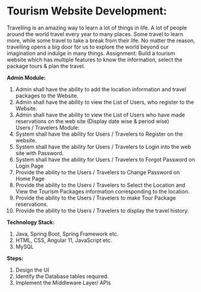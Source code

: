 # Tourism Website Development:

Travelling is an amazing way to learn a lot of things in life. A lot of people around the world travel every year to many places. Some travel to learn more, while some travel to take a break from their life. No matter the reason, travelling opens a big door for us to explore the world beyond our imagination and indulge in many things. 
Assignment: Build a tourism website which has multiple features to know the information, select the package tours & plan the travel. 

**Admin Module:**

1.	Admin shall have the ability to add the location information and travel packages to the Website.
2.	Admin shall have the ability to view the List of Users, who register to the Website. 
3.	Admin shall have the ability to view the List of Users who have made reservations on the web site (Display date wise & period wise)  
Users / Travelers Module:
1.	System shall have the ability for Users / Travelers to Register on the website.
2.	System shall have the ability for Users / Travelers to Login into the web site with Password.
3.	System shall have the ability for Users / Travelers to Forgot Password on Login Page
4.	Provide the ability to the Users / Travelers to Change Password on Home Page
5.	Provide the ability to the Users / Travelers to Select the Location and View the Tourism Packages information corresponding to the location.
6.	Provide the ability to the Users / Travelers to make Tour Package reservations. 
7.	Provide the ability to the Users / Travelers to display the travel history.

**Technology Stack:**

1.	Java, Spring Boot, Spring Framework etc.
2.	HTML, CSS, Angular 11, JavaScript etc. 
3.	MySQL  

**Steps:**

1.	Design the UI 
2.	Identify the Database tables required.
3.	Implement the Middleware Layer/ APIs
